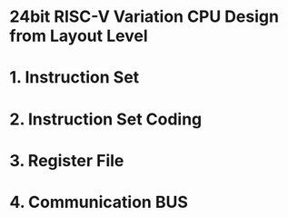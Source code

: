 # 24bit RISC-V Variation CPU Design from Layout Level

# 1. Instruction Set


# 2. Instruction Set Coding
# 3. Register File
# 4. Communication BUS


